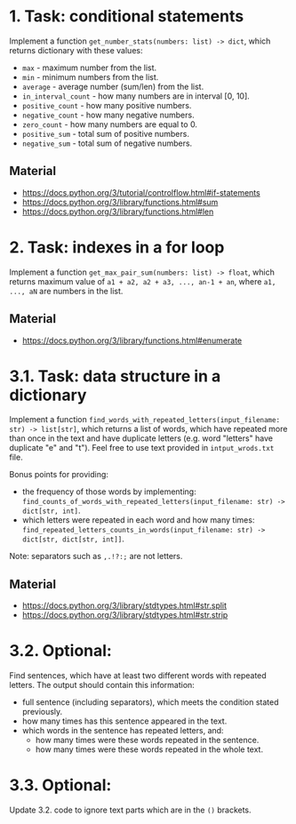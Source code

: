 # 1. Task: conditional statements

Implement a function `get_number_stats(numbers: list) -> dict`, which returns dictionary with these values:
  - `max` - maximum number from the list. 
  - `min` - minimum numbers from the list.
  - `average` - average number (sum/len) from the list.
  - `in_interval_count` - how many numbers are in interval [0, 10].
  - `positive_count` - how many positive numbers.
  - `negative_count` - how many negative numbers.
  - `zero_count` - how many numbers are equal to 0.
  - `positive_sum` - total sum of positive numbers.
  - `negative_sum` - total sum of negative numbers.

## Material
- https://docs.python.org/3/tutorial/controlflow.html#if-statements
- https://docs.python.org/3/library/functions.html#sum
- https://docs.python.org/3/library/functions.html#len


# 2. Task: indexes in a for loop
Implement a function `get_max_pair_sum(numbers: list) -> float`, which returns maximum value of 
`a1 + a2, a2 + a3, ..., an-1 + an`, where `a1, ..., aN` are numbers in the list.

## Material
- https://docs.python.org/3/library/functions.html#enumerate


# 3.1. Task: data structure in a dictionary
Implement a function `find_words_with_repeated_letters(input_filename: str) -> list[str]`, which returns
a list of words, which have repeated more than once in the text and have duplicate letters
(e.g. word "letters" have duplicate "e" and "t"). Feel free to use text provided in `intput_wrods.txt` file.

Bonus points for providing:
- the frequency of those words by implementing:
`find_counts_of_words_with_repeated_letters(input_filename: str) -> dict[str, int]`.
- which letters were repeated in each word and how many times:
`find_repeated_letters_counts_in_words(input_filename: str) -> dict[str, dict[str, int]]`.

Note: separators such as `,.!?:;` are not letters.

## Material
- https://docs.python.org/3/library/stdtypes.html#str.split
- https://docs.python.org/3/library/stdtypes.html#str.strip


# 3.2. Optional:
Find sentences, which have at least two different words with repeated letters.
The output should contain this information:
- full sentence (including separators), which meets the condition stated previously.
- how many times has this sentence appeared in the text.
- which words in the sentence has repeated letters, and:
    - how many times were these words repeated in the sentence.
    - how many times were these words repeated in the whole text.

# 3.3. Optional:
Update 3.2. code to ignore text parts which are in the `()` brackets.
